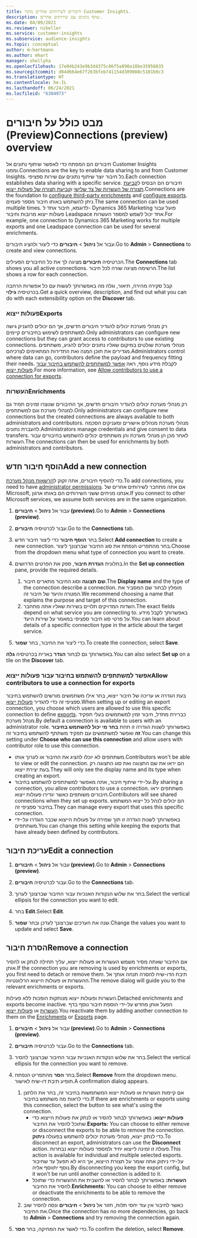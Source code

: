```yaml
---
title: חיבורים לשירותים אחרים מתוך Customer Insights.
description: שתף נתונים עם שירותים אחרים.
ms.date: 04/09/2021
ms.reviewer: nikeller
ms.service: customer-insights
ms.subservice: audience-insights
ms.topic: conceptual
author: m-hartmann
ms.author: mhart
manager: shellyha
ms.openlocfilehash: 17e04b243e9b3d4375c86f5a890a18be35956835
ms.sourcegitcommit: d84d664e67f263bfeb741154d309088c5101b9c3
ms.translationtype: HT
ms.contentlocale: he-IL
ms.lasthandoff: 06/24/2021
ms.locfileid: "6304973"
---
```

# <a name="connections-preview-overview"></a><span data-ttu-id="3abc8-103">מבט כולל על חיבורים (Preview)</span><span class="sxs-lookup"><span data-stu-id="3abc8-103">Connections (preview) overview</span></span>

<span data-ttu-id="3abc8-104">חיבורים הם המפתח כדי לאפשר שיתוף נתונים אל Customer Insights וממנו.</span><span class="sxs-lookup"><span data-stu-id="3abc8-104">Connections are the key to enable data sharing to and from Customer Insights.</span></span> <span data-ttu-id="3abc8-105">כל חיבור יוצר שיתוף נתונים עם שירות ספציפי.</span><span class="sxs-lookup"><span data-stu-id="3abc8-105">Each connection establishes data sharing with a specific service.</span></span> <span data-ttu-id="3abc8-106">חיבורים הם הבסיס ל[קביעת תצורה של העשרות של צד שלישי](enrichment-hub.md) ו[קביעת תצורה של פעולות ייצוא](export-destinations.md).</span><span class="sxs-lookup"><span data-stu-id="3abc8-106">Connections are the foundation to [configure third-party enrichments](enrichment-hub.md) and [configure exports](export-destinations.md).</span></span> <span data-ttu-id="3abc8-107">ניתן להשתמש באותו חיבור מספר פעמים.</span><span class="sxs-lookup"><span data-stu-id="3abc8-107">The same connection can be used multiple times.</span></span> <span data-ttu-id="3abc8-108">לדוגמא, חיבור אחד ל- Dynamics 365 Marketing פועל עבור פעולות ייצוא מרובות וחיבור Leadspace אחד יכול לשמש למספר העשרות.</span><span class="sxs-lookup"><span data-stu-id="3abc8-108">For example, one connection to Dynamics 365 Marketing works for multiple exports and one Leadspace connection can be used for several enrichments.</span></span>

<span data-ttu-id="3abc8-109">עבור אל **ניהול** > **חיבורים** כדי ליצור ולהציג חיבורים.</span><span class="sxs-lookup"><span data-stu-id="3abc8-109">Go to **Admin** > **Connections** to create and view connections.</span></span>

<span data-ttu-id="3abc8-110">הכרטיסיה **חיבורים** מציגה לך את כל החיבורים הפעילים.</span><span class="sxs-lookup"><span data-stu-id="3abc8-110">The **Connections** tab shows you all active connections.</span></span> <span data-ttu-id="3abc8-111">הרשימה מציגה שורה לכל חיבור.</span><span class="sxs-lookup"><span data-stu-id="3abc8-111">The list shows a row for each connection.</span></span> 

<span data-ttu-id="3abc8-112">קבל סקירה מהירה, תיאור, וגלה מה באפשרותך לעשות עם כל אפשרות הרחבה בכרטיסיה **גילוי**.</span><span class="sxs-lookup"><span data-stu-id="3abc8-112">Get a quick overview, description, and find out what you can do with each extensibility option on the **Discover** tab.</span></span>

### <a name="exports"></a><span data-ttu-id="3abc8-113">פעולות ייצוא</span><span class="sxs-lookup"><span data-stu-id="3abc8-113">Exports</span></span>

<span data-ttu-id="3abc8-114">רק מנהלי מערכת יכולים להגדיר חיבורים חדשים, אך הם יכולים להעניק גישה למשתתפים לשימוש בחיבורים קיימים.</span><span class="sxs-lookup"><span data-stu-id="3abc8-114">Only administrators can configure new connections but they can grant access to contributors to use existing connections.</span></span> <span data-ttu-id="3abc8-115">מנהלי מערכת שולטים במיקום שאליו נתונים יכולים להגיע, משתתפים מגדירים את תוכן המנה ואת התדירות המתאימים לצרכיהם.</span><span class="sxs-lookup"><span data-stu-id="3abc8-115">Administrators control where data can go, contributors define the payload and frequency fitting their needs.</span></span> <span data-ttu-id="3abc8-116">לקבלת מידע נוסף, ראה [אפשר למשתתפים להשתמש בחיבור עבור פעולות ייצוא](#allow-contributors-to-use-a-connection-for-exports).</span><span class="sxs-lookup"><span data-stu-id="3abc8-116">For more information, see [Allow contributors to use a connection for exports](#allow-contributors-to-use-a-connection-for-exports).</span></span>

### <a name="enrichments"></a><span data-ttu-id="3abc8-117">העשרות</span><span class="sxs-lookup"><span data-stu-id="3abc8-117">Enrichments</span></span>

<span data-ttu-id="3abc8-118">רק מנהלי מערכת יכולים להגדיר חיבורים חדשים, אך החיבורים שנוצרו זמינים תמיד גם למנהלי מערכת וגם למשתתפים.</span><span class="sxs-lookup"><span data-stu-id="3abc8-118">Only administrators can configure new connections but the created connections are always available to both administrators and contributors.</span></span> <span data-ttu-id="3abc8-119">מנהלי מערכת מנהלים אישורים ומעניקים הסכמה להעברת נתונים.</span><span class="sxs-lookup"><span data-stu-id="3abc8-119">Administrators manage credentials and give consent to data transfers.</span></span> <span data-ttu-id="3abc8-120">לאחר מכן הן מנהלי מערכת והן משתתפים יכולים להשתמש בחיבורים עבור העשרות.</span><span class="sxs-lookup"><span data-stu-id="3abc8-120">The connections can then be used for enrichments by both administrators and contributors.</span></span>

## <a name="add-a-new-connection"></a><span data-ttu-id="3abc8-121">הוסף חיבור חדש</span><span class="sxs-lookup"><span data-stu-id="3abc8-121">Add a new connection</span></span>

<span data-ttu-id="3abc8-122">כדי להוסיף חיבורים, אתה זקוק ל[הרשאות מנהל מערכת](permissions.md).</span><span class="sxs-lookup"><span data-stu-id="3abc8-122">To add connections, you need to have [administrator permissions](permissions.md).</span></span> <span data-ttu-id="3abc8-123">אם אתה מתחבר לשירותים אחרים של Microsoft, אנחנו מניחים ששני השירותים הם באותו ארגון.</span><span class="sxs-lookup"><span data-stu-id="3abc8-123">If you connect to other Microsoft services, we assume both services are in the same organization.</span></span>

1. <span data-ttu-id="3abc8-124">עבור אל **ניהול** > **חיבורים (preview)**.</span><span class="sxs-lookup"><span data-stu-id="3abc8-124">Go to **Admin** > **Connections (preview)**.</span></span>

1. <span data-ttu-id="3abc8-125">עבור לכרטיסיה **חיבורים**.</span><span class="sxs-lookup"><span data-stu-id="3abc8-125">Go to the **Connections** tab.</span></span>

1. <span data-ttu-id="3abc8-126">בחר **הוסף חיבור** כדי ליצור חיבור חדש.</span><span class="sxs-lookup"><span data-stu-id="3abc8-126">Select **Add connection** to create a new connection.</span></span> <span data-ttu-id="3abc8-127">בחר מהתפריט הנפתח את סוג החיבור שברצונך ליצור.</span><span class="sxs-lookup"><span data-stu-id="3abc8-127">Choose from the dropdown menu what type of connection you want to create.</span></span>

1. <span data-ttu-id="3abc8-128">בחלונית **הגדרת חיבור**, ספק את הפרטים הדרושים.</span><span class="sxs-lookup"><span data-stu-id="3abc8-128">In the **Set up connection** pane, provide the required details.</span></span> 
   1. <span data-ttu-id="3abc8-129">**שם תצוגה** וסוג החיבור מתארים חיבור.</span><span class="sxs-lookup"><span data-stu-id="3abc8-129">The **Display name** and the type of the connection describe a connection.</span></span> <span data-ttu-id="3abc8-130">מומלץ לבחור שם המסביר את המטרה והיעד של חיבור זה.</span><span class="sxs-lookup"><span data-stu-id="3abc8-130">We recommend choosing a name that explains the purpose and target of this connection.</span></span>
   1. <span data-ttu-id="3abc8-131">השדות המדויקים תלויים בשירות שאליו אתה מתחבר.</span><span class="sxs-lookup"><span data-stu-id="3abc8-131">The exact fields depend on what service you are connecting to.</span></span> <span data-ttu-id="3abc8-132">באפשרותך לקבל מידע על פרטי סוג חיבור ספציפי במאמר על שירות היעד.</span><span class="sxs-lookup"><span data-stu-id="3abc8-132">You can learn about details of a specific connection type in the article about the target service.</span></span>

1. <span data-ttu-id="3abc8-133">כדי ליצור את החיבור, בחר **שמור**.</span><span class="sxs-lookup"><span data-stu-id="3abc8-133">To create the connection, select **Save**.</span></span>

<span data-ttu-id="3abc8-134">באפשרותך גם לבחור **הגדר** באריח בכרטיסיה **גלה**.</span><span class="sxs-lookup"><span data-stu-id="3abc8-134">You can also select **Set up** on a tile on the **Discover** tab.</span></span>

### <a name="allow-contributors-to-use-a-connection-for-exports"></a><span data-ttu-id="3abc8-135">אפשר למשתתפים להשתמש בחיבור עבור פעולות ייצוא</span><span class="sxs-lookup"><span data-stu-id="3abc8-135">Allow contributors to use a connection for exports</span></span>

<span data-ttu-id="3abc8-136">בעת הגדרה או עריכה של חיבור ייצוא, בחר אילו משתמשים מורשים להשתמש בחיבור ספציפי זה כדי להגדיר [פעולות ייצוא](export-destinations.md).</span><span class="sxs-lookup"><span data-stu-id="3abc8-136">When setting up or editing an export connection, you choose which users are allowed to use this specific connection to define [exports](export-destinations.md).</span></span> <span data-ttu-id="3abc8-137">כברירת מחדל, חיבור זמין למשתמשים בעלי תפקיד מנהל מערכת.</span><span class="sxs-lookup"><span data-stu-id="3abc8-137">By default a connection is available to users with an administrator role.</span></span> <span data-ttu-id="3abc8-138">באפשרותך לשנות הגדרה זו תחת **בחר מי יכול להשתמש בחיבור זה** ואפשר למשתמשים עם תפקיד משתתף להשתמש בחיבור זה.</span><span class="sxs-lookup"><span data-stu-id="3abc8-138">You can change this setting under **Choose who can use this connection** and allow users with contributor role to use this connection.</span></span>

- <span data-ttu-id="3abc8-139">משתתפים לא יוכלו להציג את החיבור או לערוך אותו.</span><span class="sxs-lookup"><span data-stu-id="3abc8-139">Contributors won't be able to view or edit the connection.</span></span> <span data-ttu-id="3abc8-140">הם יראו את שם התצוגה ואת סוג התצוגה רק בעת יצירת ייצוא.</span><span class="sxs-lookup"><span data-stu-id="3abc8-140">They will only see the display name and its type when creating an export.</span></span>
- <span data-ttu-id="3abc8-141">על-ידי שיתוף חיבור, אתה מאפשר למשתתפים להשתמש בחיבור.</span><span class="sxs-lookup"><span data-stu-id="3abc8-141">By sharing a connection, you allow contributors to use a connection.</span></span> <span data-ttu-id="3abc8-142">משתתפים יראו חיבורים משותפים כאשר יגדירו פעולות ייצוא.</span><span class="sxs-lookup"><span data-stu-id="3abc8-142">Contributors will see shared connections when they set up exports.</span></span> <span data-ttu-id="3abc8-143">הם יכולים לנהל כל ייצוא המשתמש בחיבור ספציפי זה.</span><span class="sxs-lookup"><span data-stu-id="3abc8-143">They can manage every export that uses this specific connection.</span></span>
- <span data-ttu-id="3abc8-144">באפשרותך לשנות הגדרה זו תוך שמירה על פעולות הייצוא שכבר הוגדרו על-ידי משתתפים.</span><span class="sxs-lookup"><span data-stu-id="3abc8-144">You can change this setting while keeping the exports that have already been defined by contributors.</span></span>

## <a name="edit-a-connection"></a><span data-ttu-id="3abc8-145">עריכת חיבור</span><span class="sxs-lookup"><span data-stu-id="3abc8-145">Edit a connection</span></span>

1. <span data-ttu-id="3abc8-146">עבור אל **ניהול** > **חיבורים (preview)**.</span><span class="sxs-lookup"><span data-stu-id="3abc8-146">Go to **Admin** > **Connections (preview)**.</span></span>

1. <span data-ttu-id="3abc8-147">עבור לכרטיסיה **חיבורים**.</span><span class="sxs-lookup"><span data-stu-id="3abc8-147">Go to the **Connections** tab.</span></span>

1. <span data-ttu-id="3abc8-148">בחר את שלוש הנקודות האנכיות עבור החיבור שברצונך לערוך.</span><span class="sxs-lookup"><span data-stu-id="3abc8-148">Select the vertical ellipsis for the connection you want to edit.</span></span>

1. <span data-ttu-id="3abc8-149">בחר **Edit**.</span><span class="sxs-lookup"><span data-stu-id="3abc8-149">Select **Edit**.</span></span>

1. <span data-ttu-id="3abc8-150">שנה את הערכים שברצונך לעדכן ובחר **שמור**.</span><span class="sxs-lookup"><span data-stu-id="3abc8-150">Change the values you want to update and select **Save**.</span></span>

## <a name="remove-a-connection"></a><span data-ttu-id="3abc8-151">הסרת חיבור</span><span class="sxs-lookup"><span data-stu-id="3abc8-151">Remove a connection</span></span>

<span data-ttu-id="3abc8-152">אם החיבור שאתה מסיר משמש העשרות או פעולות ייצוא, עליך תחילה לנתק או להסיר אותן.</span><span class="sxs-lookup"><span data-stu-id="3abc8-152">If the connection you are removing is used by enrichments or exports, you first need to detach or remove them.</span></span> <span data-ttu-id="3abc8-153">תיבת הדו-שיח להסרה תנחה אותך אל ההעשרות או פעולות הייצוא הרלוונטיות.</span><span class="sxs-lookup"><span data-stu-id="3abc8-153">The remove dialog will guide you to the relevant enrichments or exports.</span></span> 

<span data-ttu-id="3abc8-154">העשרות ופעולות ייצוא מנותקות הופכות ללא פעילות.</span><span class="sxs-lookup"><span data-stu-id="3abc8-154">Detached enrichments and exports become inactive.</span></span> <span data-ttu-id="3abc8-155">הפעל אותן מחדש על-ידי הוספת חיבור נוסף בדף [העשרות](enrichment-hub.md) או [פעולות ייצוא](export-destinations.md).</span><span class="sxs-lookup"><span data-stu-id="3abc8-155">You reactivate them by adding another connection to them on the [Enrichments](enrichment-hub.md) or [Exports](export-destinations.md) page.</span></span>

1. <span data-ttu-id="3abc8-156">עבור אל **ניהול** > **חיבורים (preview)**.</span><span class="sxs-lookup"><span data-stu-id="3abc8-156">Go to **Admin** > **Connections (preview)**.</span></span>

1. <span data-ttu-id="3abc8-157">עבור לכרטיסיה **חיבורים**.</span><span class="sxs-lookup"><span data-stu-id="3abc8-157">Go to the **Connections** tab.</span></span>

1. <span data-ttu-id="3abc8-158">בחר את שלוש הנקודות האנכיות עבור החיבור שברצונך להסיר.</span><span class="sxs-lookup"><span data-stu-id="3abc8-158">Select the vertical ellipsis for the connection you want to remove.</span></span>

1. <span data-ttu-id="3abc8-159">בחר **הסר** מהתפריט הנפתח.</span><span class="sxs-lookup"><span data-stu-id="3abc8-159">Select **Remove** from the dropdown menu.</span></span> <span data-ttu-id="3abc8-160">תופיע תיבת דו-שיח לאישור.</span><span class="sxs-lookup"><span data-stu-id="3abc8-160">A confirmation dialog appears.</span></span>

   1. <span data-ttu-id="3abc8-161">אם קיימות העשרות או פעולות ייצוא המשתמשות בחיבור זה, בחר את הלחצן כדי לראות מה משתמש בחיבור.</span><span class="sxs-lookup"><span data-stu-id="3abc8-161">If there are enrichments or exports using this connection, select the button to see what's using the connection.</span></span>
      - <span data-ttu-id="3abc8-162">**פעולות ייצוא:** באפשרותך לבחור להסיר או לנתק את פעולות הייצוא כדי שתוכל להסיר את החיבור.</span><span class="sxs-lookup"><span data-stu-id="3abc8-162">**Exports:** You can choose to either remove or disconnect the exports to be able to remove the connection.</span></span> <span data-ttu-id="3abc8-163">כדי לנתק ייצוא, מנהלי מערכת יכולים להשתמש בפעולה **ניתוק**.</span><span class="sxs-lookup"><span data-stu-id="3abc8-163">To disconnect an export, administrators can use the **Disconnect** action.</span></span> <span data-ttu-id="3abc8-164">פעולה זו זמינה לייצוא יחיד ולמספר פעולות ייצוא נבחרות.</span><span class="sxs-lookup"><span data-stu-id="3abc8-164">This action is available for individual and multiple selected exports.</span></span> <span data-ttu-id="3abc8-165">על-ידי ניתוק אתה שומר על תצורת הייצוא, אך היא לא תפעל עד שחיבור נוסף יתווסף אליה.</span><span class="sxs-lookup"><span data-stu-id="3abc8-165">By disconnecting you keep the export config, but it won't be run until another connection is added to it.</span></span>
      - <span data-ttu-id="3abc8-166">**העשרות:** באפשרותך לבחור להסיר או להשבית את ההעשרות כדי שתוכל להסיר את החיבור.</span><span class="sxs-lookup"><span data-stu-id="3abc8-166">**Enrichments:** You can choose to either remove or deactivate the enrichments to be able to remove the connection.</span></span> 
   1. <span data-ttu-id="3abc8-167">כאשר לחיבור אין עוד יחסי תלות, חזור אל **ניהול** > **חיבורים** ונסה להסיר שוב את החיבור.</span><span class="sxs-lookup"><span data-stu-id="3abc8-167">Once the connection has no more dependencies, go back to **Admin** > **Connections** and try removing the connection again.</span></span>

1. <span data-ttu-id="3abc8-168">כדי לאשר את המחיקה, בחר **הסר**.</span><span class="sxs-lookup"><span data-stu-id="3abc8-168">To confirm the deletion, select **Remove**.</span></span>

